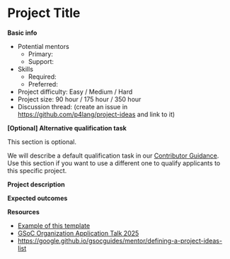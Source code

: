 # Project Title

**Basic info**

- Potential mentors
  - Primary:
  - Support:
- Skills
  - Required:
  - Preferred:
- Project difficulty: Easy / Medium / Hard
- Project size: 90 hour / 175 hour / 350 hour
- Discussion thread: (create an issue in https://github.com/p4lang/project-ideas and link to it)

**[Optional] Alternative qualification task**

This section is optional.

We will describe a default qualification task in our [Contributor Guidance](contributor_guidance.md). Use this section if you want to use a different one to qualify applicants to this specific project.

**Project description**

**Expected outcomes**

**Resources**

- [Example of this template](idea_example.md)
- [GSoC Organization Application Talk 2025](https://docs.google.com/presentation/d/1sHFxgQCrPmkyrZ-jW3IXStbM0Q77MCs9t7wTYqGS_3s/edit?usp=sharing)
- https://google.github.io/gsocguides/mentor/defining-a-project-ideas-list

